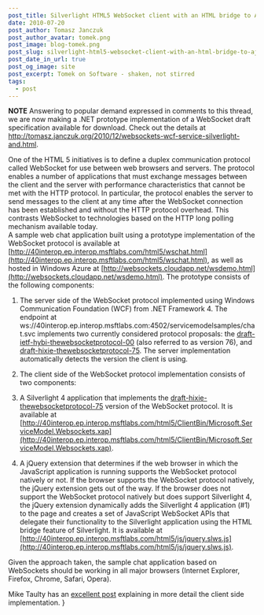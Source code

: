 ```yaml
---
post_title: Silverlight HTML5 WebSocket client with an HTML bridge to Ajax/JavaScript
date: 2010-07-20
post_author: Tomasz Janczuk
post_author_avatar: tomek.png
post_image: blog-tomek.png
post_slug: silverlight-html5-websocket-client-with-an-html-bridge-to-ajax/javascript
post_date_in_url: true
post_og_image: site
post_excerpt: Tomek on Software - shaken, not stirred
tags:
  - post
---
```





**NOTE** Answering to popular demand expressed in comments to this thread, we are now making a .NET prototype implementation of a WebSocket draft specification available for download. Check out the details at http://tomasz.janczuk.org/2010/12/websockets-wcf-service-silverlight-and.html.   

One of the HTML 5 initiatives is to define a duplex communication protocol called WebSocket for use between web browsers and servers. The protocol enables a number of applications that must exchange messages between the client and the server with performance characteristics that cannot be met with the HTTP protocol. In particular, the protocol enables the server to send messages to the client at any time after the WebSocket connection has been established and without the HTTP protocol overhead. This contrasts WebSocket to technologies based on the HTTP long polling mechanism available today.      
A sample web chat application built using a prototype implementation of the WebSocket protocol is available at [http://40interop.ep.interop.msftlabs.com/html5/wschat.html](http://40interop.ep.interop.msftlabs.com/html5/wschat.html), as well as hosted in Windows Azure at [http://websockets.cloudapp.net/wsdemo.html](http://websockets.cloudapp.net/wsdemo.html). The prototype consists of the following components:       
  

1. The server side of the WebSocket protocol implemented using Windows Communication Foundation (WCF) from .NET Framework 4. The endpoint at ws://40interop.ep.interop.msftlabs.com:4502/servicemodelsamples/chat.svc implements two currently considered protocol proposals: the [draft-ietf-hybi-thewebsocketprotocol-00](http://www.ietf.org/id/draft-ietf-hybi-thewebsocketprotocol-00.txt) (also referred to as version 76), and [draft-hixie-thewebsocketprotocol-75](http://tools.ietf.org/html/draft-hixie-thewebsocketprotocol-75). The server implementation automatically detects the version the client is using.  
2. The client side of the WebSocket protocol implementation consists of two components:      

1. A Silverlight 4 application that implements the [draft-hixie-thewebsocketprotocol-75](http://tools.ietf.org/html/draft-hixie-thewebsocketprotocol-75) version of the WebSocket protocol. It is available at [http://40interop.ep.interop.msftlabs.com/html5/ClientBin/Microsoft.ServiceModel.Websockets.xap](http://40interop.ep.interop.msftlabs.com/html5/ClientBin/Microsoft.ServiceModel.Websockets.xap).  
2. A jQuery extension that determines if the web browser in which the JavaScript application is running supports the WebSocket protocol natively or not. If the browser supports the WebSocket protocol natively, the jQuery extension gets out of the way. If the browser does not support the WebSocket protocol natively but does support Silverlight 4, the jQuery extension dynamically adds the Silverlight 4 application (#1) to the page and creates a set of JavaScript WebSocket APIs that delegate their functionality to the Silverlight application using the HTML bridge feature of Silverlight. It is available at [http://40interop.ep.interop.msftlabs.com/html5/js/jquery.slws.js](http://40interop.ep.interop.msftlabs.com/html5/js/jquery.slws.js).  
  

Given the approach taken, the sample chat application based on WebSockets should be working in all major browsers (Internet Explorer, Firefox, Chrome, Safari, Opera).    
      
Mike Taulty has an [excellent post](http://mtaulty.com/CommunityServer/blogs/mike_taultys_blog/archive/2010/07/27/silverlight-and-websockets.aspx) explaining in more detail the client side implementation.   }